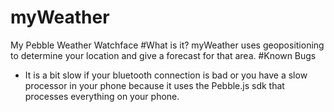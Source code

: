 # myWeather
My Pebble Weather Watchface
#What is it?
myWeather uses geopositioning to determine your location and give a forecast for that area.
#Known Bugs
* It is a bit slow if your bluetooth connection is bad or you have a slow processor in your phone because it uses the Pebble.js sdk that processes everything on your phone.
